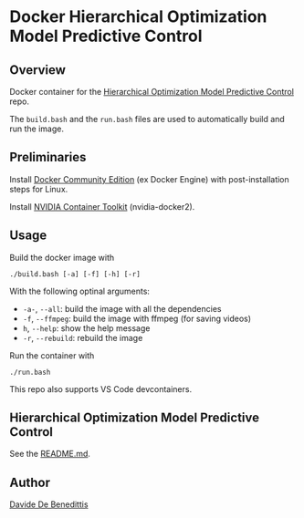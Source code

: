 # Docker Hierarchical Optimization Model Predictive Control

## Overview

Docker container for the [Hierarchical Optimization Model Predictive Control](https://github.com/ddebenedittis/hierarchical_optimization_mpc) repo.

The `build.bash` and the `run.bash` files are used to automatically build and run the image.


## Preliminaries

Install [Docker Community Edition](https://docs.docker.com/engine/install/ubuntu/) (ex Docker Engine) with post-installation steps for Linux.

Install [NVIDIA Container Toolkit](https://docs.nvidia.com/datacenter/cloud-native/container-toolkit/install-guide.html#setting-up-nvidia-container-toolkit) (nvidia-docker2).


## Usage

Build the docker image with
```shell
./build.bash [-a] [-f] [-h] [-r]
```
With the following optinal arguments:
- `-a-`, `--all`: build the image with all the dependencies
- `-f`, `--ffmpeg`: build the image with ffmpeg (for saving videos)
- `h`, `--help`: show the help message
- `-r`, `--rebuild`: rebuild the image

Run the container with
```shell
./run.bash
```

This repo also supports VS Code devcontainers.


## Hierarchical Optimization Model Predictive Control

See the [README.md](src/README.md).


## Author

[Davide De Benedittis](https://github.com/ddebenedittis)